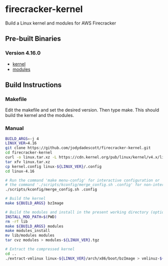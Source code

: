 # firecracker-kernel
Build a Linux kernel and modules for AWS Firecracker
## Pre-built Binaries
### Version 4.16.0
- [kernel](https://github.com/jodydadescott/firecracker-kernel/releases/download/v4.16.0/vmlinuz-4.16)
- [modules](https://github.com/jodydadescott/firecracker-kernel/releases/download/v4.16.0/modules-4.16.tgz)
## Build Instructions
### Makefile
Edit the makefile and set the desired version. Then type make. This should build the kernel and the modules.
### Manual
```bash
BUILD_ARGS=-j 4
LINUX_VER=4.16
git clone https://github.com/jodydadescott/firecracker-kernel.git
cd firecracker-kernel
curl -o linux.tar.xz -L https://cdn.kernel.org/pub/linux/kernel/v4.x/linux-${LINUX_VER}.tar.gz
tar xfv linux.tar.xz
cp kernel.config linux-${LINUX_VER}/.config
cd linux-4.16

# Run the command 'make menu-config' for interactive configuration or
# the command './scripts/kconfig/merge_config.sh .config' for non-interactive configuration
./scripts/kconfig/merge_config.sh .config

# Build the kernel
make ${BUILD_ARGS} bzImage

# Build the modules and install in the present working directory (optional)
INSTALL_MOD_PATH=$(PWD)
rm -rf lib
make ${BUILD_ARGS} modules
make modules_install
mv lib/modules modules
tar cvz modules > modules-${LINUX_VER}.tgz

# Extract the compressed kernel
cd ..
./extract-vmlinux linux-${LINUX_VER}/arch/x86/boot/bzImage > vmlinuz-${LINUX_VER}

```


